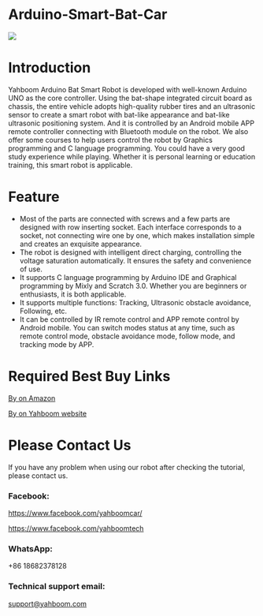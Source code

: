 # Arduino-Smart-Bat-Car
![](http://r.photo.store.qq.com/psb?/V12aIGgQ3D78BF/9857MoG1rUc5gZEmVk8rDoEOc0LlhDpqxiCz.E*tBLc!/r/dDUBAAAAAAAA)
# Introduction
Yahboom Arduino Bat Smart Robot is developed with well-known Arduino UNO as the core controller. Using the bat-shape integrated circuit board as chassis, the entire vehicle adopts high-quality rubber tires and an ultrasonic sensor to create a smart robot with bat-like appearance and bat-like ultrasonic positioning system. And it is controlled by an Android mobile APP remote controller connecting with Bluetooth module on the robot. We also offer some courses to help users control the robot by Graphics programming and C language programming. You could have a very good study experience while playing. Whether it is personal learning or education training, this smart robot is applicable.
# Feature
* Most of the parts are connected with screws and a few parts are designed with row inserting socket. Each interface corresponds to a socket, not connecting wire one by one, which makes installation simple and creates an exquisite appearance.
* The robot is designed with intelligent direct charging, controlling the voltage saturation automatically. It ensures the safety and convenience of use.
* It supports C language programming by Arduino IDE and Graphical programming by Mixly and Scratch 3.0. Whether you are beginners or enthusiasts, it is both applicable.
* It supports multiple functions: Tracking, Ultrasonic obstacle avoidance, Following, etc.
* It can be controlled by IR remote control and APP remote control by Android mobile. You can switch modes status at any time, such as remote control mode, obstacle avoidance mode, follow mode, and tracking mode by APP.
# Required Best Buy Links
[By on Amazon](https://www.amazon.com/Yahboom-maker-Robotics-Learning-Programmable-Educational/dp/B07RKQHW43/ref=sr_1_1?keywords=yahboom+maker&qid=1567591916&s=gateway&sr=8-1)

[By on Yahboom website](https://category.yahboom.net/collections/a-smart-robot/products/bat-robot-car)

# Please Contact Us
If you have any problem when using our robot after checking the tutorial, please contact us.
### Facebook:
https://www.facebook.com/yahboomcar/

https://www.facebook.com/yahboomtech
### WhatsApp:
+86 18682378128
### Technical support email:
support@yahboom.com
